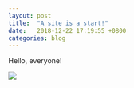 ```yaml
---
layout: post
title:  "A site is a start!"
date:   2018-12-22 17:19:55 +0800
categories: blog
---
```


Hello, everyone!

<img src="/assets/1.jpg"/>